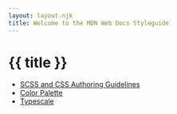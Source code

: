 ```yaml
---
layout: layout.njk
title: Welcome to the MDN Web Docs Styleguide
---
```


# {{ title }}

- [SCSS and CSS Authoring Guidelines](sass-css-authoring-guidelines/)
- [Color Palette](color-palette/)
- [Typescale](typescale/)
